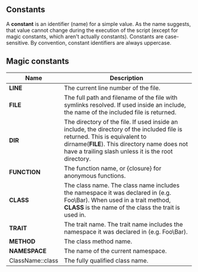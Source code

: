 ## Constants ##

A **constant** is an identifier (name) for a simple value. As the name suggests, that value cannot change during the execution of the script (except for magic constants, which aren't actually constants). Constants are case-sensitive. By convention, constant identifiers are always uppercase.

## Magic constants ##

|   Name         |                                    Description                                  |
|----------------|---------------------------------------------------------------------------------|
|__LINE__|The current line number of the file.|
|__FILE__|The full path and filename of the file with symlinks resolved. If used inside an include, the name of the included file is returned.|
|__DIR__|	The directory of the file. If used inside an include, the directory of the included file is returned. This is equivalent to dirname(__FILE__). This directory name does not have a trailing slash unless it is the root directory.|
|__FUNCTION__|The function name, or {closure} for anonymous functions.|
|__CLASS__|	The class name. The class name includes the namespace it was declared in (e.g. Foo\Bar). When used in a trait method, __CLASS__ is the name of the class the trait is used in.|
|__TRAIT__|The trait name. The trait name includes the namespace it was declared in (e.g. Foo\Bar).|
|__METHOD__|The class method name.|
|__NAMESPACE__|	The name of the current namespace.|
|ClassName::class|The fully qualified class name.|